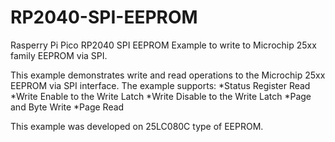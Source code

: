 # RP2040-SPI-EEPROM
Rasperry Pi Pico RP2040 SPI EEPROM Example to write to Microchip 25xx family EEPROM via SPI.

 This example demonstrates write and read operations to the Microchip 25xx EEPROM via SPI interface.
 The example supports:
 *Status Register Read
 *Write Enable to the Write Latch
 *Write Disable to the Write Latch
 *Page and Byte Write
 *Page Read

This example was developed on 25LC080C type of EEPROM.
